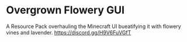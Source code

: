 # Overgrown Flowery GUI
A Resource Pack overhauling the Minecraft UI bueatifying it with flowery vines and lavender.
https://discord.gg/H9V6FuVGfT